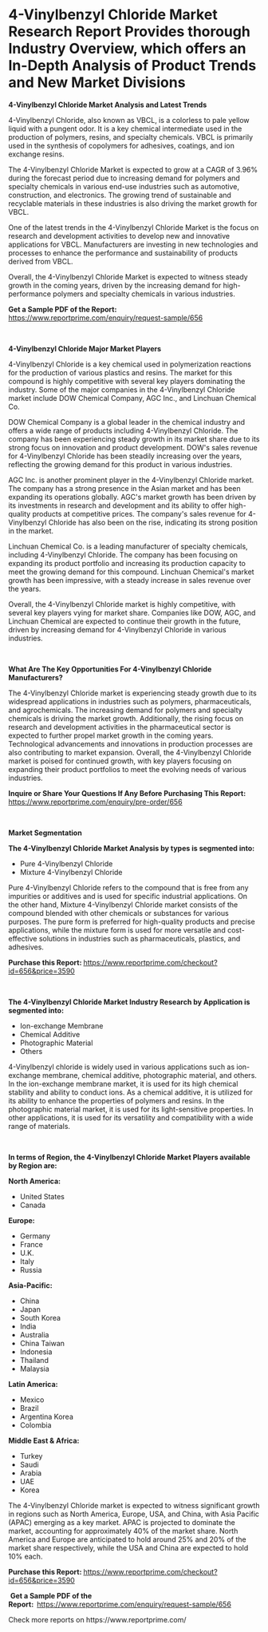 <p><h1>4-Vinylbenzyl Chloride Market Research Report Provides thorough Industry Overview, which offers an In-Depth Analysis of Product Trends and New Market Divisions</h1></p><p><strong>4-Vinylbenzyl Chloride Market Analysis and Latest Trends</strong></p>
<p><p>4-Vinylbenzyl Chloride, also known as VBCL, is a colorless to pale yellow liquid with a pungent odor. It is a key chemical intermediate used in the production of polymers, resins, and specialty chemicals. VBCL is primarily used in the synthesis of copolymers for adhesives, coatings, and ion exchange resins.</p><p>The 4-Vinylbenzyl Chloride Market is expected to grow at a CAGR of 3.96% during the forecast period due to increasing demand for polymers and specialty chemicals in various end-use industries such as automotive, construction, and electronics. The growing trend of sustainable and recyclable materials in these industries is also driving the market growth for VBCL.</p><p>One of the latest trends in the 4-Vinylbenzyl Chloride Market is the focus on research and development activities to develop new and innovative applications for VBCL. Manufacturers are investing in new technologies and processes to enhance the performance and sustainability of products derived from VBCL.</p><p>Overall, the 4-Vinylbenzyl Chloride Market is expected to witness steady growth in the coming years, driven by the increasing demand for high-performance polymers and specialty chemicals in various industries.</p></p>
<p><strong>Get a Sample PDF of the Report:&nbsp;</strong> <a href="https://www.reportprime.com/enquiry/request-sample/656">https://www.reportprime.com/enquiry/request-sample/656</a></p>
<p>&nbsp;</p>
<p><strong>4-Vinylbenzyl Chloride Major Market Players</strong></p>
<p><p>4-Vinylbenzyl Chloride is a key chemical used in polymerization reactions for the production of various plastics and resins. The market for this compound is highly competitive with several key players dominating the industry. Some of the major companies in the 4-Vinylbenzyl Chloride market include DOW Chemical Company, AGC Inc., and Linchuan Chemical Co.</p><p>DOW Chemical Company is a global leader in the chemical industry and offers a wide range of products including 4-Vinylbenzyl Chloride. The company has been experiencing steady growth in its market share due to its strong focus on innovation and product development. DOW's sales revenue for 4-Vinylbenzyl Chloride has been steadily increasing over the years, reflecting the growing demand for this product in various industries.</p><p>AGC Inc. is another prominent player in the 4-Vinylbenzyl Chloride market. The company has a strong presence in the Asian market and has been expanding its operations globally. AGC's market growth has been driven by its investments in research and development and its ability to offer high-quality products at competitive prices. The company's sales revenue for 4-Vinylbenzyl Chloride has also been on the rise, indicating its strong position in the market.</p><p>Linchuan Chemical Co. is a leading manufacturer of specialty chemicals, including 4-Vinylbenzyl Chloride. The company has been focusing on expanding its product portfolio and increasing its production capacity to meet the growing demand for this compound. Linchuan Chemical's market growth has been impressive, with a steady increase in sales revenue over the years.</p><p>Overall, the 4-Vinylbenzyl Chloride market is highly competitive, with several key players vying for market share. Companies like DOW, AGC, and Linchuan Chemical are expected to continue their growth in the future, driven by increasing demand for 4-Vinylbenzyl Chloride in various industries.</p></p>
<p>&nbsp;</p>
<p><strong>What Are The Key Opportunities For 4-Vinylbenzyl Chloride Manufacturers?</strong></p>
<p><p>The 4-Vinylbenzyl Chloride market is experiencing steady growth due to its widespread applications in industries such as polymers, pharmaceuticals, and agrochemicals. The increasing demand for polymers and specialty chemicals is driving the market growth. Additionally, the rising focus on research and development activities in the pharmaceutical sector is expected to further propel market growth in the coming years. Technological advancements and innovations in production processes are also contributing to market expansion. Overall, the 4-Vinylbenzyl Chloride market is poised for continued growth, with key players focusing on expanding their product portfolios to meet the evolving needs of various industries.</p></p>
<p><strong>Inquire or Share Your Questions If Any Before Purchasing This Report:</strong> <a href="https://www.reportprime.com/enquiry/pre-order/656">https://www.reportprime.com/enquiry/pre-order/656</a></p>
<p>&nbsp;</p>
<p><strong>Market Segmentation</strong></p>
<p><strong>The 4-Vinylbenzyl Chloride Market Analysis by types is segmented into:</strong></p>
<p><ul><li>Pure 4-Vinylbenzyl Chloride</li><li>Mixture 4-Vinylbenzyl Chloride</li></ul></p>
<p><p>Pure 4-Vinylbenzyl Chloride refers to the compound that is free from any impurities or additives and is used for specific industrial applications. On the other hand, Mixture 4-Vinylbenzyl Chloride market consists of the compound blended with other chemicals or substances for various purposes. The pure form is preferred for high-quality products and precise applications, while the mixture form is used for more versatile and cost-effective solutions in industries such as pharmaceuticals, plastics, and adhesives.</p></p>
<p><strong>Purchase this Report:&nbsp;</strong><a href="https://www.reportprime.com/checkout?id=656&price=3590">https://www.reportprime.com/checkout?id=656&price=3590</a></p>
<p>&nbsp;</p>
<p><strong>The 4-Vinylbenzyl Chloride Market Industry Research by Application is segmented into:</strong></p>
<p><ul><li>Ion-exchange Membrane</li><li>Chemical Additive</li><li>Photographic Material</li><li>Others</li></ul></p>
<p><p>4-Vinylbenzyl chloride is widely used in various applications such as ion-exchange membrane, chemical additive, photographic material, and others. In the ion-exchange membrane market, it is used for its high chemical stability and ability to conduct ions. As a chemical additive, it is utilized for its ability to enhance the properties of polymers and resins. In the photographic material market, it is used for its light-sensitive properties. In other applications, it is used for its versatility and compatibility with a wide range of materials.</p></p>
<p>&nbsp;</p>
<p><strong>In terms of Region, the 4-Vinylbenzyl Chloride Market Players available by Region are:</strong></p>
<p>
    <p> <strong> North America: </strong>
        <ul>
            <li>United States</li>
            <li>Canada</li>
        </ul>
        </p> 
    <p> <strong> Europe: </strong>
        <ul>
            <li>Germany</li>
            <li>France</li>
            <li>U.K.</li>
            <li>Italy</li>
            <li>Russia</li>
        </ul>
        </p> 
    <p> <strong> Asia-Pacific: </strong>
        <ul>
            <li>China</li>
            <li>Japan</li>
            <li>South Korea</li>
            <li>India</li>
            <li>Australia</li>
            <li>China Taiwan</li>
            <li>Indonesia</li>
            <li>Thailand</li>
            <li>Malaysia</li>
        </ul>
        </p> 
    <p> <strong> Latin America: </strong>
        <ul>
            <li>Mexico</li>
            <li>Brazil</li>
            <li>Argentina Korea</li>
            <li>Colombia</li>
        </ul>
        </p> 
    <p> <strong> Middle East & Africa: </strong>
        <ul>
            <li>Turkey</li>
            <li>Saudi</li>
            <li>Arabia</li>
            <li>UAE</li>
            <li>Korea</li>
        </ul>
    </p>
    </p>
<p><p>The 4-Vinylbenzyl Chloride market is expected to witness significant growth in regions such as North America, Europe, USA, and China, with Asia Pacific (APAC) emerging as a key market. APAC is projected to dominate the market, accounting for approximately 40% of the market share. North America and Europe are anticipated to hold around 25% and 20% of the market share respectively, while the USA and China are expected to hold 10% each.</p></p>
<p><strong>Purchase this Report: </strong><a href="https://www.reportprime.com/checkout?id=656&price=3590">https://www.reportprime.com/checkout?id=656&price=3590</a></p>
<p>&nbsp;<strong>Get a Sample PDF of the Report:&nbsp;&nbsp;</strong><a href="https://www.reportprime.com/enquiry/request-sample/656">https://www.reportprime.com/enquiry/request-sample/656</a></p>
<p><strong></strong></p>
<p>Check more reports on https://www.reportprime.com/</p>